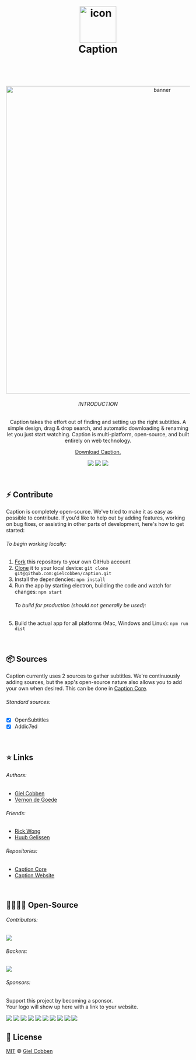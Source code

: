 <h1 align="center">
  <img src="https://gielcobben.com/github/caption/icon_256x256.png?v=2" width="100" alt="icon" draggable="false"><br>
  Caption
  <br>
  <br>
</h1>

<br>

<p align="center">  
  <img src="https://gielcobben.com/github/caption/github_cover.png" width="840" alt="banner" draggable="false">
  <br>
  <h6 align="center">INTRODUCTION</h6>
  <p align="center">Caption takes the effort out of finding and setting up the right subtitles. A simple design, drag & drop search, and automatic downloading & renaming let you just start watching. Caption is multi-platform, open-source, and built entirely on web technology.</p>
  <p align="center"><a href="https://getcaption.co">Download Caption.</a></p>
  <p align="center">
    <a href="#backers" alt="sponsors on Open Collective"><img src="https://opencollective.com/caption/backers/badge.svg" /></a> 
    <a href="#sponsors" alt="Sponsors on Open Collective"><img src="https://opencollective.com/caption/sponsors/badge.svg" /></a> 
    <a href="https://getcaption.co"><img src="https://img.shields.io/github/downloads/gielcobben/Caption/total.svg" /></a> 
  </p>
</p>

<br>

## ⚡️ Contribute

Caption is completely open-source. We've tried to make it as easy as possible to
contribute. If you'd like to help out by adding features, working on bug fixes,
or assisting in other parts of development, here's how to get started:

###### To begin working locally:

1. [Fork](https://help.github.com/articles/fork-a-repo/) this repository to your
   own GitHub account
2. [Clone](https://help.github.com/articles/cloning-a-repository/) it to your
   local device: `git clone git@github.com:gielcobben/caption.git`
3. Install the dependencies: `npm install`
4. Run the app by starting electron, building the code and watch for changes:
   `npm start`
   ###### To build for production (should not generally be used):
5. Build the actual app for all platforms (Mac, Windows and Linux): `npm run
   dist`

<br>

## 📦 Sources

Caption currently uses 2 sources to gather subtitles. We're continuously adding
sources, but the app's open-source nature also allows you to add your own when
desired. This can be done in
[Caption Core](https://github.com/gielcobben/caption-core).

###### Standard sources:

* [x] OpenSubtitles
* [x] Addic7ed

<br>

## ⭐️ Links

###### Authors:

* [Giel Cobben](https://github.com/gielcobben)
* [Vernon de Goede](https://github.com/vernondegoede)

###### Friends:

* [Rick Wong](https://github.com/RickWong)
* [Huub Gelissen](https://twitter.com/gelissenhuub)

###### Repositories:

* [Caption Core](https://github.com/gielcobben/caption-core)
* [Caption Website](https://github.com/gielcobben/getcaption.co)

<br>

## 👨‍👨‍👧‍👦 Open-Source

###### Contributors:

<a href="https://github.com/gielcobben/caption/graphs/contributors"><img src="https://opencollective.com/caption/contributors.svg?width=890" /></a>

###### Backers:

<a href="https://opencollective.com/caption#backers" target="_blank"><img src="https://opencollective.com/caption/backers.svg?width=890"></a>

###### Sponsors:

Support this project by becoming a sponsor. <br> Your logo will show up here
with a link to your website.

<a href="https://opencollective.com/caption/sponsor/0/website" target="_blank">
<img src="https://opencollective.com/caption/sponsor/0/avatar.svg"></a>
<a href="https://opencollective.com/caption/sponsor/1/website" target="_blank">
<img src="https://opencollective.com/caption/sponsor/1/avatar.svg?v=2"></a>
<a href="https://opencollective.com/caption/sponsor/2/website" target="_blank">
<img src="https://opencollective.com/caption/sponsor/2/avatar.svg"></a>
<a href="https://opencollective.com/caption/sponsor/3/website" target="_blank">
<img src="https://opencollective.com/caption/sponsor/3/avatar.svg"></a>
<a href="https://opencollective.com/caption/sponsor/4/website" target="_blank">
<img src="https://opencollective.com/caption/sponsor/4/avatar.svg"></a>
<a href="https://opencollective.com/caption/sponsor/5/website" target="_blank">
<img src="https://opencollective.com/caption/sponsor/5/avatar.svg"></a>
<a href="https://opencollective.com/caption/sponsor/6/website" target="_blank">
<img src="https://opencollective.com/caption/sponsor/6/avatar.svg"></a>
<a href="https://opencollective.com/caption/sponsor/7/website" target="_blank">
<img src="https://opencollective.com/caption/sponsor/7/avatar.svg"></a>
<a href="https://opencollective.com/caption/sponsor/8/website" target="_blank">
<img src="https://opencollective.com/caption/sponsor/8/avatar.svg"></a>
<a href="https://opencollective.com/caption/sponsor/9/website" target="_blank">
<img src="https://opencollective.com/caption/sponsor/9/avatar.svg"></a>

## 🔑 License

[MIT](https://github.com/gielcobben/Caption/blob/master/LICENSE) ©
[Giel Cobben](https://twitter.com/gielcobben)

